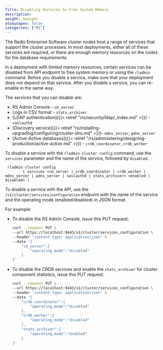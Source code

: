 ```yaml
---
Title: Disabling Services to Free System Memory
description: 
weight: $weight
alwaysopen: false
categories: ["RS"]
---
```

The Redis Enterprise Software cluster nodes host a range of services that support the cluster processes.
In most deployments, either all of these services are required,
or there are enough memory resources on the nodes for the database requirements.

In a deployment with limited memory resources, certain services can be disabled from API endpoint to free system memory or using the `rladmin` command.
Before you disable a service, make sure that your deployment does not depend on that service.
After you disable a service, you can re-enable in the same way.

The services that you can disable are:

- RS Admin Console - `cm_server`
- Logs in CSV format - `stats_archiver`
- [LDAP authentication]({{< relref "/rs/security/ldap/_index.md" >}}) - `saslauthd`
- [Discovery service]({{< relref "rs/installing-upgrading/configuring/cluster-dns.md" >}})- `mdns_server`, `pdns_server`
- [Active-Active databases]({{< relref "/rs/administering/designing-production/active-active.md" >}}) - `crdb_coordinator`, `crdb_worker`

To disable a service with the `rladmin cluster config` command, use the `services` parameter and the name of the service, followed by `disabled`.
```text
 rladmin cluster config 
        [ services <cm_server | crdb_coordinator | crdb_worker | mdns_server | pdns_server | saslauthd | stats_archiver> <enabled | disabled> ]
```

To disable a service with the API, use the `/v1/cluster/services/configuration` endpoint
with the name of the service and the operating mode (enabled/disabled) in JSON format.

For example:
- To disable the RS Admin Console, issue this PUT request:

    ```sh
    curl --request PUT \
    --url https://localhost:9443/v1/cluster/services_configuration \
    --header 'content-type: application/json' \
    --data '{
        "cm_server":{
            "operating_mode":"disabled"
        }
    }'
    ```

- To disable the CRDB services and enable the `stats_archiver` for cluster component statistics, issue this PUT request:

    ```sh
    curl --request PUT \
    --url https://localhost:9443/v1/cluster/services_configuration \
    --header 'content-type: application/json' \
    --data '{
        "crdb_coordinator":{
            "operating_mode":"disabled"
        },
        "crdb_worker":{
            "operating_mode":"disabled"
        },
        "stats_archiver":{
            "operating_mode":"enabled"
        }
    }'
    ```
